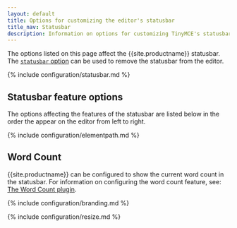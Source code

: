 ```yaml
---
layout: default
title: Options for customizing the editor's statusbar
title_nav: Statusbar
description: Information on options for customizing TinyMCE's statusbar
---
```


The options listed on this page affect the {{site.productname}} statusbar. The [`statusbar` option](#statusbar) can be used to remove the statusbar from the editor.

{% include configuration/statusbar.md %}

## Statusbar feature options

The options affecting the features of the statusbar are listed below in the order the appear on the editor from left to right.

{% include configuration/elementpath.md %}

## Word Count

{{site.productname}} can be configured to show the current word count in the statusbar. For information on configuring the word count feature, see: [The Word Count plugin]({{site.baseurl}}/plugins-ref/opensource/wordcount/).

{% include configuration/branding.md %}

{% include configuration/resize.md %}
